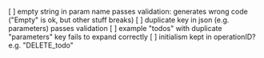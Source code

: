 [ ] empty string in param name passes validation: generates wrong code ("Empty" is ok, but other stuff breaks)
[ ] duplicate key in json (e.g. parameters) passes validation
[ ] example "todos" with duplicate "parameters" key fails to expand correctly
[ ] initialism kept in operationID? e.g. "DELETE_todo"
